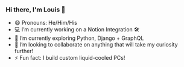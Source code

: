 ### Hi there, I'm Louis 👋


- 😄 Pronouns: He/Him/His
- 💻 I’m currently working on a Notion Integration 🛠
- 🔭 I’m currently exploring Python, Django + GraphQL
- 👯 I’m looking to collaborate on anything that will take my curiosity further!
- ⚡ Fun fact: I build custom liquid-cooled PCs!


<!--
**llam722/llam722** is a ✨ _special_ ✨ repository because its `README.md` (this file) appears on your GitHub profile.

Here are some ideas to get you started:

- 🤔 I’m looking for help with ...
- 💬 Ask me about ...

-->
